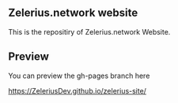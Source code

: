 ## Zelerius.network website
This is the repositiry of Zelerius.network Website.

## Preview
You can preview the gh-pages branch here

https://ZeleriusDev.github.io/zelerius-site/

